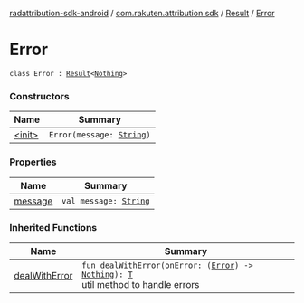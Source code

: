 [radattribution-sdk-android](../../../index.md) / [com.rakuten.attribution.sdk](../../index.md) / [Result](../index.md) / [Error](./index.md)

# Error

`class Error : `[`Result`](../index.md)`<`[`Nothing`](https://kotlinlang.org/api/latest/jvm/stdlib/kotlin/-nothing/index.html)`>`

### Constructors

| Name | Summary |
|---|---|
| [&lt;init&gt;](-init-.md) | `Error(message: `[`String`](https://kotlinlang.org/api/latest/jvm/stdlib/kotlin/-string/index.html)`)` |

### Properties

| Name | Summary |
|---|---|
| [message](message.md) | `val message: `[`String`](https://kotlinlang.org/api/latest/jvm/stdlib/kotlin/-string/index.html) |

### Inherited Functions

| Name | Summary |
|---|---|
| [dealWithError](../deal-with-error.md) | `fun dealWithError(onError: (`[`Error`](./index.md)`) -> `[`Nothing`](https://kotlinlang.org/api/latest/jvm/stdlib/kotlin/-nothing/index.html)`): `[`T`](../index.md#T)<br>util method to handle errors |

